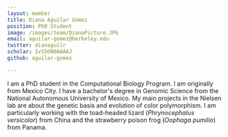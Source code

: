 ```yaml
---
layout: member
title: Diana Aguilar Gómez
position: PhD Student
image: /images/team/DianaPicture.JPG
email: aguilar-gomez@berkeley.edu
twitter: dianaguilr
scholar: IvS5ON0AAAAJ
github: aguilar-gomez

---
```


I am a PhD student in the Computational Biology Program. I am originally from Mexico City. I have a bachelor's degree in Genomic Science from the National Autonomous University of Mexico. My main projects in the Nielsen lab are about the genetic basis and evolution of color polymorphism. I am particularly working with the toad-headed lizard (<i>Phrynocephalus versicolor</i>) from China and the strawberry poison frog (<i>Oophaga pumilio</i>) from Panama. 